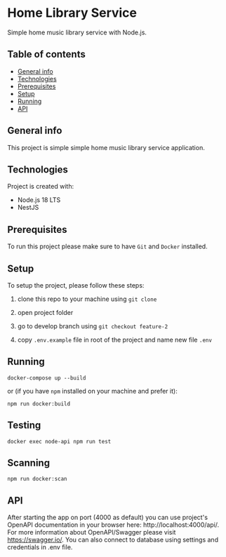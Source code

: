 # Home Library Service

Simple home music library service with Node.js.

## Table of contents

- [General info](#general-info)
- [Technologies](#technologies)
- [Prerequisites](#prerequisites)
- [Setup](#setup)
- [Running](#running)
- [API](#api)

## General info

This project is simple simple home music library service application.

## Technologies

Project is created with:

- Node.js 18 LTS
- NestJS

## Prerequisites

To run this project please make sure to have `Git` and `Docker` installed.

## Setup

To setup the project, please follow these steps:

1. clone this repo to your machine using `git clone`

2. open project folder

3. go to develop branch using `git checkout feature-2`

4. copy `.env.example` file in root of the project and name new file `.env`

## Running

```
docker-compose up --build
```

or (if you have `npm` installed on your machine and prefer it):

```
npm run docker:build
```

## Testing

```
docker exec node-api npm run test
```

## Scanning

```
npm run docker:scan
```

## API

After starting the app on port (4000 as default) you can use project's OpenAPI documentation in your browser here: http://localhost:4000/api/.
For more information about OpenAPI/Swagger please visit https://swagger.io/.
You can also connect to database using settings and credentials in .env file.

